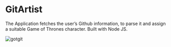 # GitArtist

The Application fetches the user’s Github information, to parse it and assign a suitable Game of Thrones character.
Built with Node JS.


![gotgit](https://user-images.githubusercontent.com/22611739/30247307-ae4378b0-962e-11e7-9ded-0ac7515fd0f3.png)

